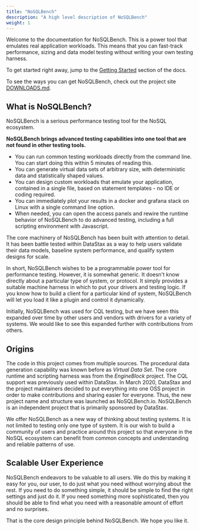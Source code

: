 ```yaml
---
title: "NoSQLBench"
description: "A high level description of NoSQLBench"
weight: 1
---
```


Welcome to the documentation for NoSQLBench. This is a power tool that emulates real application
workloads. This means that you can fast-track performance, sizing and data model testing without
writing your own testing harness.

To get started right away, jump to the
[Getting Started](/getting_started/00-get-nosqlbench) section of the docs.

To see the ways you can get NoSQLBench, check out the project site
[DOWNLOADS.md](https://github.com/nosqlbench/nosqlbench/blob/master/DOWNLOADS.md).

## What is NoSQLBench?

NoSQLBench is a serious performance testing tool for the NoSQL ecosystem.

**NoSQLBench brings advanced testing capabilities into one tool that are not found in other testing
tools.**

- You can run common testing workloads directly from the command line. You can start doing this
  within 5 minutes of reading this.
- You can generate virtual data sets of arbitrary size, with deterministic data and statistically
  shaped values.
- You can design custom workloads that emulate your application, contained in a single file, based
  on statement templates - no IDE or coding required.
- You can immediately plot your results in a docker and grafana stack on Linux with a single command
  line option.
- When needed, you can open the access panels and rewire the runtime behavior of NoSQLBench to do
  advanced testing, including a full scripting environment with Javascript.

The core machinery of NoSQLBench has been built with attention to detail. It has been battle tested
within DataStax as a way to help users validate their data models, baseline system performance, and
qualify system designs for scale.

In short, NoSQLBench wishes to be a programmable power tool for performance testing. However, it is
somewhat generic. It doesn't know directly about a particular type of system, or protocol. It simply
provides a suitable machine harness in which to put your drivers and testing logic. If you know how
to build a client for a particular kind of system, NoSQLBench will let you load it like a plugin and control
it dynamically.

Initially, NoSQLBench was used for CQL testing, but we have seen this expanded over time by 
other users and vendors with drivers for a variety of systems. We would like to see this 
expanded further with contributions from others.

## Origins

The code in this project comes from multiple sources. The procedural data generation capability was
known before as _Virtual Data Set_. The core runtime and scripting harness was from the
_EngineBlock_ project. The CQL support was previously used within DataStax. In March 2020, DataStax
and the project maintainers decided to put everything into one OSS project in order to make
contributions and sharing easier for everyone. Thus, the new project name and structure was launched
as NoSQLBench.io. NoSQLBench is an independent project that is primarily sponsored by DataStax.

We offer NoSQLBench as a new way of thinking about testing systems. It is not limited to testing
only one type of system. It is our wish to build a community of users and practice around this
project so that everyone in the NoSQL ecosystem can benefit from common concepts and understanding
and reliable patterns of use.

## Scalable User Experience

NoSQLBench endeavors to be valuable to all users. We do this by making it easy for you, our user, to
do just what you need without worrying about the rest. If you need to do something simple, it should
be simple to find the right settings and just do it. If you need something more sophisticated, then
you should be able to find what you need with a reasonable amount of effort and no surprises.

That is the core design principle behind NoSQLBench. We hope you like it.

